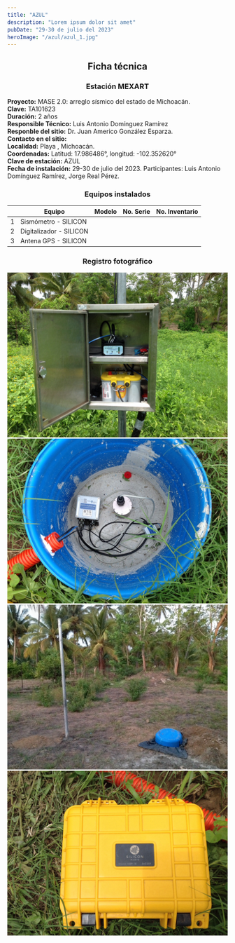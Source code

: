 ```yaml
---
title: "AZUL"
description: "Lorem ipsum dolor sit amet"
pubDate: "29-30 de julio del 2023"
heroImage: "/azul/azul_1.jpg"
---
```


<div align="center">

## Ficha técnica

### Estación MEXART

</div>

**Proyecto:** MASE 2.0: arreglo sísmico del estado de Michoacán.  
**Clave:** TA101623  
**Duración:** 2 años  
**Responsible Técnico:** Luis Antonio Domínguez Ramírez  
**Responble del sitio:** Dr. Juan Americo González Esparza.  
**Contacto en el sitio:**  
**Localidad:** Playa , Michoacán.  
**Coordenadas:** Latitud: 17.986486°, longitud: \-102.352620°  
**Clave de estación:** AZUL  
**Fecha de instalación:** 29-30 de julio del 2023\. Participantes: Luis Antonio Domínguez Ramírez, Jorge Real Pérez.

<div align="center">

### Equipos instalados

</div>

|     | Equipo                   | Modelo | No. Serie | No. Inventario |
| --- | ------------------------ | ------ | --------- | -------------- |
| 1   | Sismómetro \- SILICON    |        |           |                |
| 2   | Digitalizador \- SILICON |        |           |                |
| 3   | Antena GPS \- SILICON    |        |           |                |

<div align="center">

### Registro fotográfico

</div>

![azul_1](/public/azul/azul_1.jpg)  
![azul_2](/public/azul/azul_2.jpg)  
![azul_3](/public/azul/azul_3.jpg)  
![azul_4](/public/azul/azul_4.jpg)
